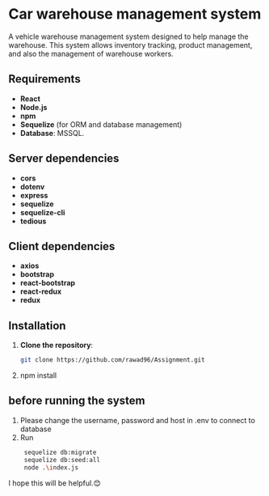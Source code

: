 # Car warehouse management system

A vehicle warehouse management system designed to help manage the warehouse. This system allows inventory tracking, product management, and also the management of warehouse workers.

## Requirements

- **React**
- **Node.js**
- **npm**
- **Sequelize** (for ORM and database management)
- **Database**: MSSQL.

## Server dependencies

- **cors**
- **dotenv**
- **express**
- **sequelize**
- **sequelize-cli**
- **tedious**

## Client dependencies

- **axios**
- **bootstrap**
- **react-bootstrap**
- **react-redux**
- **redux**

## Installation

1. **Clone the repository**:
   ```bash
   git clone https://github.com/rawad96/Assignment.git
   ```
2. npm install

## before running the system

1. Please change the username, password and host in .env to connect to database
2. Run
   ```bash
    sequelize db:migrate
    sequelize db:seed:all
    node .\index.js
   ```

I hope this will be helpful.😊
